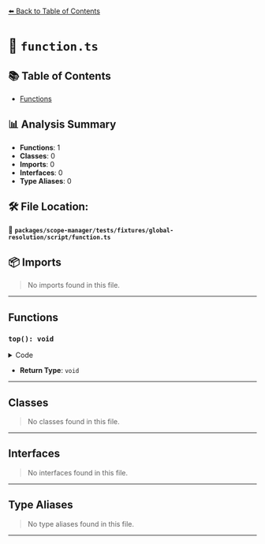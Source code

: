 [⬅️ Back to Table of Contents](../../../../../../index.md)

# 📄 `function.ts`

## 📚 Table of Contents

- [Functions](#functions)

## 📊 Analysis Summary

- **Functions**: 1
- **Classes**: 0
- **Imports**: 0
- **Interfaces**: 0
- **Type Aliases**: 0

## 🛠️ File Location:
📂 **`packages/scope-manager/tests/fixtures/global-resolution/script/function.ts`**

## 📦 Imports

> No imports found in this file.


---

## Functions

### `top(): void`

<details><summary>Code</summary>

```ts
function top() {}
```
</details>

- **Return Type**: `void`

---

## Classes

> No classes found in this file.


---

## Interfaces

> No interfaces found in this file.


---

## Type Aliases

> No type aliases found in this file.


---